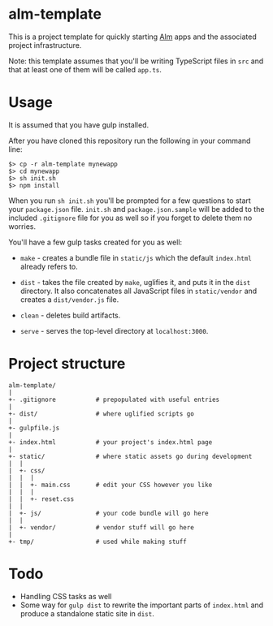 # alm-template

This is a project template for quickly starting [Alm][alm] apps and the
associated project infrastructure.

Note: this template assumes that you'll be writing TypeScript files in `src`
and that at least one of them will be called `app.ts`.

# Usage

It is assumed that you have gulp installed.

After you have cloned this repository run the following in your command line:

    $> cp -r alm-template mynewapp
    $> cd mynewapp
    $> sh init.sh
    $> npm install

When you run `sh init.sh` you'll be prompted for a few questions to start your
`package.json` file. `init.sh` and `package.json.sample` will be added to the
included `.gitignore` file for you as well so if you forget to delete them
no worries.

You'll have a few gulp tasks created for you as well:

- `make` - creates a bundle file in `static/js` which the default `index.html`
already refers to.

- `dist` - takes the file created by `make`, uglifies it, and puts it in the
`dist` directory. It also concatenates all JavaScript files in `static/vendor`
and creates a `dist/vendor.js` file.

- `clean` - deletes build artifacts.

- `serve` - serves the top-level directory at `localhost:3000`.

# Project structure

    alm-template/
    |
    +- .gitignore           # prepopulated with useful entries
    |
    +- dist/                # where uglified scripts go
    |
    +- gulpfile.js
    |
    +- index.html           # your project's index.html page
    |
    +- static/              # where static assets go during development
    |  |
    |  +- css/
    |  |  |
    |  |  +- main.css       # edit your CSS however you like
    |  |  |
    |  |  +- reset.css
    |  |
    |  +- js/               # your code bundle will go here
    |  |
    |  +- vendor/           # vendor stuff will go here
    |
    +- tmp/                 # used while making stuff

# Todo

- Handling CSS tasks as well
- Some way for `gulp dist` to rewrite the important parts of `index.html` and
produce a standalone static site in `dist`.

[alm]: http://niltag.net/Alm
